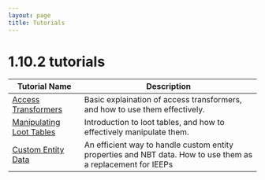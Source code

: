 ```yaml
---
layout: page
title: Tutorials
---
```


# 1.10.2 tutorials


| Tutorial Name                                                                       | Description                                                                                                  |
|-------------------------------------------------------------------------------------|--------------------------------------------------------------------------------------------------------------|
| [Access Transformers](http://tutorials.darkhax.net/tutorials/access_transformers/)      | Basic explaination of access transformers, and how to use them effectively.                                  |
| [Manipulating Loot Tables](http://tutorials.darkhax.net/tutorials/loot_tables/)     | Introduction to loot tables, and how to effectively manipulate them.                                         |
| [Custom Entity Data](http://tutorials.darkhax.net/tutorials/custom_entity_data/)    | An efficient way to handle custom entity properties and NBT data. How to use them as a replacement for IEEPs |
